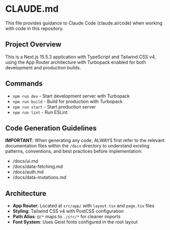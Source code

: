 # CLAUDE.md

This file provides guidance to Claude Code (claude.ai/code) when working with code in this repository.

## Project Overview

This is a Next.js 15.5.3 application with TypeScript and Tailwind CSS v4, using the App Router architecture with Turbopack enabled for both development and production builds.

## Commands

- `npm run dev` - Start development server with Turbopack
- `npm run build` - Build for production with Turbopack
- `npm run start` - Start production server
- `npm run lint` - Run ESLint

## Code Generation Guidelines

**IMPORTANT**: When generating any code, ALWAYS first refer to the relevant documentation files within the `/docs` directory to understand existing patterns, conventions, and best practices before implementation:

- /docs/ui.md
- /docs/data-fetching.md
- /docs/auth.md
- /docs/data-mutations.md

## Architecture

- **App Router**: Located at `src/app/` with `layout.tsx` and `page.tsx` files
- **Styling**: Tailwind CSS v4 with PostCSS configuration
- **Path Alias**: `@/*` maps to `./src/*` for cleaner imports
- **Font System**: Uses Geist fonts configured in the root layout
